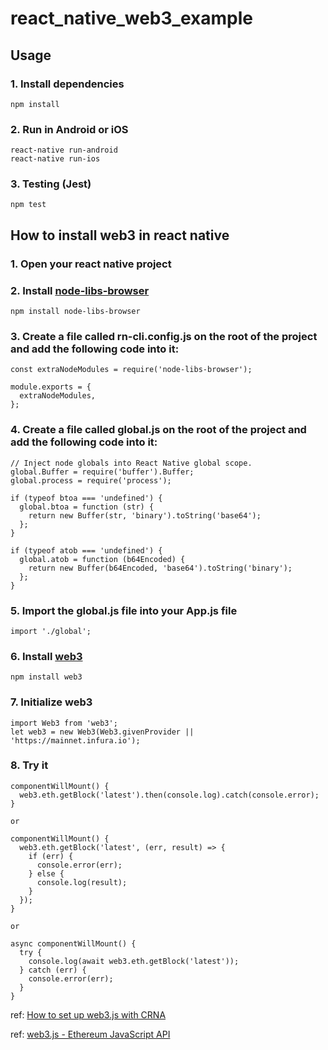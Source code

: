# react_native_web3_example

## Usage

### 1. Install dependencies

    npm install

### 2. Run in Android or iOS

    react-native run-android
    react-native run-ios

### 3. Testing (Jest)

    npm test

## How to install web3 in react native

### 1. Open your react native project

### 2. Install [node-libs-browser](https://github.com/webpack/node-libs-browser)

    npm install node-libs-browser

### 3. Create a file called rn-cli.config.js on the root of the project and add the following code into it:

```
const extraNodeModules = require('node-libs-browser');

module.exports = {
  extraNodeModules,
};
```

### 4. Create a file called global.js on the root of the project and add the following code into it:

```
// Inject node globals into React Native global scope.
global.Buffer = require('buffer').Buffer;
global.process = require('process');

if (typeof btoa === 'undefined') {
  global.btoa = function (str) {
    return new Buffer(str, 'binary').toString('base64');
  };
}

if (typeof atob === 'undefined') {
  global.atob = function (b64Encoded) {
    return new Buffer(b64Encoded, 'base64').toString('binary');
  };
}
```

### 5. Import the global.js file into your App.js file

    import './global';

### 6. Install [web3](https://github.com/ethereum/web3.js)

    npm install web3

### 7. Initialize web3

```
import Web3 from 'web3';
let web3 = new Web3(Web3.givenProvider || 'https://mainnet.infura.io');
```

### 8. Try it

```
componentWillMount() {
  web3.eth.getBlock('latest').then(console.log).catch(console.error);
}

or

componentWillMount() {
  web3.eth.getBlock('latest', (err, result) => {
    if (err) {
      console.error(err);
    } else {
      console.log(result);
    }
  });
}

or

async componentWillMount() {
  try {
    console.log(await web3.eth.getBlock('latest'));
  } catch (err) {
    console.error(err);
  }
}
```

ref: [How to set up web3.js with CRNA](https://gist.github.com/dougbacelar/29e60920d8fa1982535247563eb63766)

ref: [web3.js - Ethereum JavaScript API](http://web3js.readthedocs.io/en/1.0/index.html)
